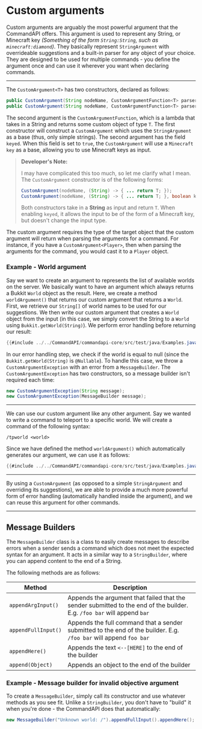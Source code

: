 # Custom arguments

Custom arguments are arguably the most powerful argument that the CommandAPI offers. This argument is used to represent any String, or Minecraft key _(Something of the form `String:String`, such as `minecraft:diamond`)_. They basically represent `StringArgument` with overrideable suggestions and a built-in parser for any object of your choice. They are designed to be used for multiple commands - you define the argument once and can use it wherever you want when declaring commands.

-----

The `CustomArgument<T>` has two constructors, declared as follows:

```java
public CustomArgument(String nodeName, CustomArgumentFunction<T> parser);
public CustomArgument(String nodeName, CustomArgumentFunction<T> parser, boolean keyed);
```

The second argument is the `CustomArgumentFunction`, which is a lambda that takes in a String and returns some custom object of type `T`. The first constructor will construct a `CustomArgument` which uses the `StringArgument` as a base (thus, only simple strings). The second argument has the field `keyed`. When this field is set to `true`, the `CustomArgument` will use a `Minecraft key` as a base, allowing you to use Minecraft keys as input.

> **Developer's Note:**
>
> I may have complicated this too much, so let me clarify what I mean. The `CustomArgument` constructor is of the following forms:
>
> ```java
> CustomArgument(nodeName, (String) -> { ... return T; });
> CustomArgument(nodeName, (String) -> { ... return T; }, boolean keyed);
> ```
>
> Both constructors take in a **String** as input and return `T`. When enabling `keyed`, it allows the input to be of the form of a Minecraft key, but doesn't change the input type.

The custom argument requires the type of the target object that the custom argument will return when parsing the arguments for a command. For instance, if you have a `CustomArgument<Player>`, then when parsing the arguments for the command, you would cast it to a `Player` object.

<div class="example">

### Example - World argument

Say we want to create an argument to represents the list of available worlds on the server. We basically want to have an argument which always returns a Bukkit `World` object as the result. Here, we create a method `worldArgument()` that returns our custom argument that returns a `World`. First, we retrieve our `String[]` of world names to be used for our suggestions. We then write our custom argument that creates a `World` object from the input (in this case, we simply convert the String to a `World` using `Bukkit.getWorld(String)`). We perform error handling before returning our result:

```java
{{#include ../../CommandAPI/commandapi-core/src/test/java/Examples.java:customarguments2}}
```

In our error handling step, we check if the world is equal to null (since the `Bukkit.getWorld(String)` is `@Nullable`). To handle this case, we throw a `CustomArgumentException` with an error from a `MessageBuilder`. The `CustomArgumentException` has two constructors, so a message builder isn't required each time:

```java
new CustomArgumentException(String message);
new CustomArgumentException(MessageBuilder message);
```

-----

We can use our custom argument like any other argument. Say we wanted to write a command to teleport to a specific world. We will create a command of the following syntax:

```
/tpworld <world>
```

Since we have defined the method `worldArgument()` which automatically generates our argument, we can use it as follows:

```java
{{#include ../../CommandAPI/commandapi-core/src/test/java/Examples.java:customarguments}}
```

-----

By using a `CustomArgument` (as opposed to a simple `StringArgument` and overriding its suggestions), we are able to provide a much more powerful form of error handling (automatically handled inside the argument), and we can reuse this argument for other commands.

</div>

-----

## Message Builders

The `MessageBuilder` class is a class to easily create messages to describe errors when a sender sends a command which does not meet the expected syntax for an argument. It acts in a similar way to a `StringBuilder`, where you can append content to the end of a String.

The following methods are as follows:

| Method | Description |
| ------ | ----------- |
| `appendArgInput()` | Appends the argument that failed that the sender submitted to the end of the builder. E.g. `/foo bar` will append `bar` |
| `appendFullInput()` | Appends the full command that a sender submitted to the end of the builder. E.g. `/foo bar` will append `foo bar` |
| `appendHere()` | Appends the text `<--[HERE]` to the end of the builder |
| `append(Object)`| Appends an object to the end of the builder |

<div class="example">

### Example - Message builder for invalid objective argument

To create a `MessageBuilder`, simply call its constructor and use whatever methods as you see fit. Unlike a `StringBuilder`, you don't have to "build" it when you're done - the CommandAPI does that automatically:

```java
new MessageBuilder("Unknown world: /").appendFullInput().appendHere();
```

</div>